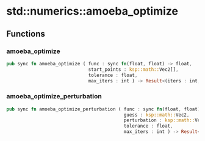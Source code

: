 # std::numerics::amoeba_optimize



## Functions


### amoeba_optimize

```rust
pub sync fn amoeba_optimize ( func : sync fn(float, float) -> float,
                              start_points : ksp::math::Vec2[],
                              tolerance : float,
                              max_iters : int ) -> Result<(iters : int, x : float, y : float), string>
```



### amoeba_optimize_perturbation

```rust
pub sync fn amoeba_optimize_perturbation ( func : sync fn(float, float) -> float,
                                           guess : ksp::math::Vec2,
                                           perturbation : ksp::math::Vec2,
                                           tolerance : float,
                                           max_iters : int ) -> Result<(iters : int, x : float, y : float), string>
```


